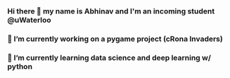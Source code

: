 ### Hi there 👋 my name is Abhinav and I'm an incoming student @uWaterloo
### 🔭 I’m currently working on a pygame project (cRona Invaders)
### 🌱 I’m currently learning data science and deep learning w/ python

<!--
**AbhiByte/AbhiByte** is a ✨ _special_ ✨ repository because its `README.md` (this file) appears on your GitHub profile.

Here are some ideas to get you started:

- 🔭 I’m currently working on ...
- 🌱 I’m currently learning ...
- 👯 I’m looking to collaborate on ...
- 🤔 I’m looking for help with ...
- 💬 Ask me about ...
- 📫 How to reach me: ...
- 😄 Pronouns: ...
-  Fun fact: ...
-->
